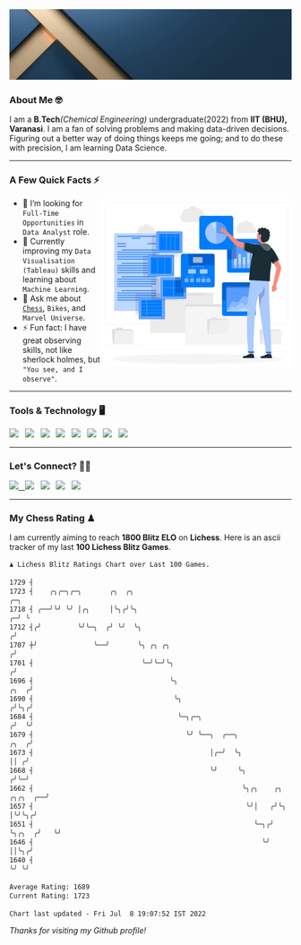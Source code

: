   <img src= "https://github.com/Laxman-Lakhan/Laxman-Lakhan/blob/master/Assets/Header.gif">

### About Me 🤓

I am a **B.Tech**_(Chemical Engineering)_ undergraduate(2022) from **IIT (BHU), Varanasi**. I am a fan of solving problems and making data-driven decisions. Figuring out a better way of doing things keeps me going; and to do these with precision, I am learning Data Science.

---

### A Few Quick Facts ⚡️
<img align="right" alt="Coding" width="340" src="https://github.com/Laxman-Lakhan/Laxman-Lakhan/blob/master/Assets/Data_Vector.jpg">   

- 🤝 I’m looking for `Full-Time Opportunities` in `Data Analyst` role.
- 📖 Currently improving my `Data Visualisation (Tableau)` skills and learning about `Machine Learning`.
- 💬 Ask me about [`Chess`](https://lichess.org/@/YourKingIsInDanger), `Bikes`, and `Marvel Universe`.
- ⚡️ Fun fact: I have great observing skills, not like sherlock holmes, but `"You see, and I observe"`.

---
### Tools & Technology 🖥

<img src="https://img.shields.io/badge/Python-white?logo=Python&logoColor=ColorName&style=ShieldStyle" /> &nbsp;
<img src="https://img.shields.io/badge/MySQL-white?logo=MySQL&logoColor=ColorName&style=ShieldStyle" /> &nbsp;
<img src="https://img.shields.io/badge/Tableau-white?logo=Tableau&logoColor=ColorName&style=ShieldStyle" /> &nbsp;
<img src="https://img.shields.io/badge/Excel-white?logo=Microsoft+Excel&logoColor=196F3D&style=ShieldStyle" /> &nbsp;
<img src="https://img.shields.io/badge/Jupyter-white?logo=Jupyter&logoColor=ColorName&style=ShieldStyle" /> &nbsp;
<img src="https://img.shields.io/badge/pandas-white?logo=Pandas&logoColor=000080&style=ShieldStyle" /> &nbsp;
<img src="https://img.shields.io/badge/numpy-white?logo=Numpy&logoColor=85C1E9&style=ShieldStyle" /> &nbsp;
<img src="https://img.shields.io/badge/scikit learn-white?logo=Scikit+Learn&logoColor=ColorName&style=ShieldStyle" /> &nbsp;



---

### Let's Connect? 🫳🏻

<a href="mailto:laxmansingh.lakhan@gmail.com"> <img src="https://img.icons8.com/fluent/48/000000/gmail.png" width="3.5%"/> &nbsp;
[<img src="https://img.icons8.com/color/48/000000/linkedin.png" width="3.5%"/>](https://www.linkedin.com/in/laxman-lakhan/)  &nbsp;
[<img src="https://img.icons8.com/fluent/48/000000/facebook-new.png" width="3.5%"/>](https://www.facebook.com/s.laxmanlakhan/)  &nbsp;
[<img src="https://img.icons8.com/fluent/48/000000/instagram-new.png" width="3.5%"/>](https://www.instagram.com/laxman.lakhan/)  &nbsp;
[<img src="https://img.icons8.com/color/48/000000/twitter.png" width="3.5%"/>](https://twitter.com/laxman__lakhan)  &nbsp;

 ---
  
### My Chess Rating ♟
  
I am currently aiming to reach **1800 Blitz ELO** on **Lichess**. Here is an ascii tracker of my last **100 Lichess Blitz Games**.

  ```
  ♟︎ 𝙻𝚒𝚌𝚑𝚎𝚜𝚜 𝙱𝚕𝚒𝚝𝚣 𝚁𝚊𝚝𝚒𝚗𝚐𝚜 𝙲𝚑𝚊𝚛𝚝 𝚘𝚟𝚎𝚛 𝙻𝚊𝚜𝚝 𝟷00 𝙶𝚊𝚖𝚎𝚜.
  
1729 ┤
1723 ┤    ╭╮╭─╮╭─╮       ╭╮  ╭╮                                                                       ╭─╮
1718 ┤ ╭──╯╰╯ ╰╯ │╭╮     │╰╮╭╯╰╮                                                                    ╭─╯ ╰
1712 ┤╭╯         ╰╯╰─╮  ╭╯ ╰╯  ╰╮                                                                  ╭╯
1707 ┼╯              ╰──╯       ╰╮ ╭╮ ╭╮                                                          ╭╯
1701 ┤                           ╰─╯╰─╯╰╮                                                        ╭╯
1696 ┤                                  ╰╮                                                  ╭╮  ╭╯
1690 ┤                                   ╰╮                                                ╭╯╰╮╭╯
1684 ┤                                    ╰─╮╭─╮                                          ╭╯  ╰╯
1679 ┤                                      ╰╯ ╰──╮  ╭──╮                            ╭╮  ╭╯
1673 ┤                                            │╭─╯  ╰╮                           ││ ╭╯
1668 ┤                                            ╰╯     ╰╮                         ╭╯╰─╯
1662 ┤                                                    ╰╮╭╮    ╭╮       ╭╮╭╮  ╭──╯
1657 ┤                                                     ╰╯│   ╭╯╰╮      │╰╯╰╮╭╯
1651 ┤                                                       ╰─╮╭╯  ╰╮╭╮  ╭╯   ╰╯
1646 ┤                                                         ╰╯    ││╰╮╭╯
1640 ┤                                                               ╰╯ ╰╯ 

Average Rating: 1689
Current Rating: 1723

Chart last updated - Fri Jul  8 19:07:52 IST 2022  
  ```
  
  
*Thanks for visiting my Github profile!*

